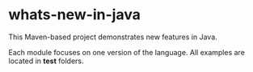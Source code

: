 # whats-new-in-java
This Maven-based project demonstrates new features in Java.

Each module focuses on one version of the language.
All examples are located in **test** folders.

